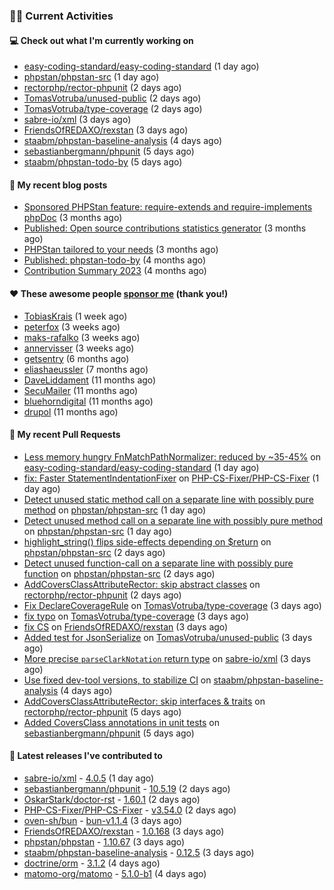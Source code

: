 ### 👨‍💻 Current Activities


#### 💻 Check out what I'm currently working on

- [easy-coding-standard/easy-coding-standard](https://github.com/easy-coding-standard/easy-coding-standard) (1 day ago)
- [phpstan/phpstan-src](https://github.com/phpstan/phpstan-src) (1 day ago)
- [rectorphp/rector-phpunit](https://github.com/rectorphp/rector-phpunit) (2 days ago)
- [TomasVotruba/unused-public](https://github.com/TomasVotruba/unused-public) (2 days ago)
- [TomasVotruba/type-coverage](https://github.com/TomasVotruba/type-coverage) (2 days ago)
- [sabre-io/xml](https://github.com/sabre-io/xml) (3 days ago)
- [FriendsOfREDAXO/rexstan](https://github.com/FriendsOfREDAXO/rexstan) (3 days ago)
- [staabm/phpstan-baseline-analysis](https://github.com/staabm/phpstan-baseline-analysis) (4 days ago)
- [sebastianbergmann/phpunit](https://github.com/sebastianbergmann/phpunit) (5 days ago)
- [staabm/phpstan-todo-by](https://github.com/staabm/phpstan-todo-by) (5 days ago)


#### 📜 My recent blog posts

- [Sponsored PHPStan feature: require-extends and require-implements phpDoc](https://staabm.github.io/2024/01/15/phpstan-require-extends-implements.html) (3 months ago)
- [Published: Open source contributions statistics generator](https://staabm.github.io/2024/01/10/oss-contribs-published.html) (3 months ago)
- [PHPStan tailored to your needs](https://staabm.github.io/2024/01/01/phpstan-customizing.html) (3 months ago)
- [Published: phpstan-todo-by](https://staabm.github.io/2023/12/17/phpstan-todo-by-published.html) (4 months ago)
- [Contribution Summary 2023](https://staabm.github.io/2023/12/07/contribution-summary-2023.html) (4 months ago)


#### ❤️ These awesome people [sponsor me](https://github.com/sponsors/staabm) (thank you!)

- [TobiasKrais](https://github.com/TobiasKrais) (1 week ago)
- [peterfox](https://github.com/peterfox) (3 weeks ago)
- [maks-rafalko](https://github.com/maks-rafalko) (3 weeks ago)
- [annervisser](https://github.com/annervisser) (3 weeks ago)
- [getsentry](https://github.com/getsentry) (6 months ago)
- [eliashaeussler](https://github.com/eliashaeussler) (7 months ago)
- [DaveLiddament](https://github.com/DaveLiddament) (11 months ago)
- [SecuMailer](https://github.com/SecuMailer) (11 months ago)
- [bluehorndigital](https://github.com/bluehorndigital) (11 months ago)
- [drupol](https://github.com/drupol) (11 months ago)


#### 🔨 My recent Pull Requests

- [Less memory hungry FnMatchPathNormalizer: reduced by ~35-45%](https://github.com/easy-coding-standard/easy-coding-standard/pull/192) on [easy-coding-standard/easy-coding-standard](https://github.com/easy-coding-standard/easy-coding-standard) (1 day ago)
- [fix: Faster StatementIndentationFixer](https://github.com/PHP-CS-Fixer/PHP-CS-Fixer/pull/7957) on [PHP-CS-Fixer/PHP-CS-Fixer](https://github.com/PHP-CS-Fixer/PHP-CS-Fixer) (1 day ago)
- [Detect unused static method call on a separate line with possibly pure method](https://github.com/phpstan/phpstan-src/pull/3023) on [phpstan/phpstan-src](https://github.com/phpstan/phpstan-src) (1 day ago)
- [Detect unused method call on a separate line with possibly pure method](https://github.com/phpstan/phpstan-src/pull/3022) on [phpstan/phpstan-src](https://github.com/phpstan/phpstan-src) (1 day ago)
- [highlight_string() flips side-effects depending on $return](https://github.com/phpstan/phpstan-src/pull/3021) on [phpstan/phpstan-src](https://github.com/phpstan/phpstan-src) (2 days ago)
- [Detect unused function-call on a separate line with possibly pure function](https://github.com/phpstan/phpstan-src/pull/3020) on [phpstan/phpstan-src](https://github.com/phpstan/phpstan-src) (2 days ago)
- [AddCoversClassAttributeRector: skip abstract classes](https://github.com/rectorphp/rector-phpunit/pull/326) on [rectorphp/rector-phpunit](https://github.com/rectorphp/rector-phpunit) (2 days ago)
- [Fix DeclareCoverageRule](https://github.com/TomasVotruba/type-coverage/pull/37) on [TomasVotruba/type-coverage](https://github.com/TomasVotruba/type-coverage) (3 days ago)
- [fix typo](https://github.com/TomasVotruba/type-coverage/pull/36) on [TomasVotruba/type-coverage](https://github.com/TomasVotruba/type-coverage) (3 days ago)
- [fix CS](https://github.com/FriendsOfREDAXO/rexstan/pull/693) on [FriendsOfREDAXO/rexstan](https://github.com/FriendsOfREDAXO/rexstan) (3 days ago)
- [Added test for JsonSerialize](https://github.com/TomasVotruba/unused-public/pull/112) on [TomasVotruba/unused-public](https://github.com/TomasVotruba/unused-public) (3 days ago)
- [More precise `parseClarkNotation` return type](https://github.com/sabre-io/xml/pull/272) on [sabre-io/xml](https://github.com/sabre-io/xml) (3 days ago)
- [Use fixed dev-tool versions, to stabilize CI](https://github.com/staabm/phpstan-baseline-analysis/pull/155) on [staabm/phpstan-baseline-analysis](https://github.com/staabm/phpstan-baseline-analysis) (4 days ago)
- [AddCoversClassAttributeRector: skip interfaces &amp; traits](https://github.com/rectorphp/rector-phpunit/pull/325) on [rectorphp/rector-phpunit](https://github.com/rectorphp/rector-phpunit) (5 days ago)
- [Added CoversClass annotations in unit tests](https://github.com/sebastianbergmann/phpunit/pull/5814) on [sebastianbergmann/phpunit](https://github.com/sebastianbergmann/phpunit) (5 days ago)


#### 🔭 Latest releases I've contributed to

- [sabre-io/xml](https://github.com/sabre-io/xml) - [4.0.5](https://github.com/sabre-io/xml/releases/tag/4.0.5) (1 day ago)
- [sebastianbergmann/phpunit](https://github.com/sebastianbergmann/phpunit) - [10.5.19](https://github.com/sebastianbergmann/phpunit/releases/tag/10.5.19) (2 days ago)
- [OskarStark/doctor-rst](https://github.com/OskarStark/doctor-rst) - [1.60.1](https://github.com/OskarStark/doctor-rst/releases/tag/1.60.1) (2 days ago)
- [PHP-CS-Fixer/PHP-CS-Fixer](https://github.com/PHP-CS-Fixer/PHP-CS-Fixer) - [v3.54.0](https://github.com/PHP-CS-Fixer/PHP-CS-Fixer/releases/tag/v3.54.0) (2 days ago)
- [oven-sh/bun](https://github.com/oven-sh/bun) - [bun-v1.1.4](https://github.com/oven-sh/bun/releases/tag/bun-v1.1.4) (3 days ago)
- [FriendsOfREDAXO/rexstan](https://github.com/FriendsOfREDAXO/rexstan) - [1.0.168](https://github.com/FriendsOfREDAXO/rexstan/releases/tag/1.0.168) (3 days ago)
- [phpstan/phpstan](https://github.com/phpstan/phpstan) - [1.10.67](https://github.com/phpstan/phpstan/releases/tag/1.10.67) (3 days ago)
- [staabm/phpstan-baseline-analysis](https://github.com/staabm/phpstan-baseline-analysis) - [0.12.5](https://github.com/staabm/phpstan-baseline-analysis/releases/tag/0.12.5) (3 days ago)
- [doctrine/orm](https://github.com/doctrine/orm) - [3.1.2](https://github.com/doctrine/orm/releases/tag/3.1.2) (4 days ago)
- [matomo-org/matomo](https://github.com/matomo-org/matomo) - [5.1.0-b1](https://github.com/matomo-org/matomo/releases/tag/5.1.0-b1) (4 days ago)
